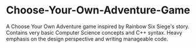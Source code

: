 # Choose-Your-Own-Adventure-Game
A Choose Your Own Adventure game inspired by Rainbow Six Siege's story. Contains very basic Computer Science concepts and C++ syntax. Heavy emphasis on the design perspective and writing manageable code.
